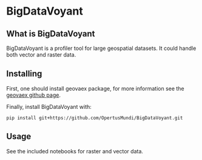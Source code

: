 # BigDataVoyant
## What is BigDataVoyant
BigDataVoyant is a profiler tool for large geospatial datasets. It could handle both vector and raster data.
## Installing
First, one should install geovaex package, for more information see the
[geovaex github page](https://github.com/OpertusMundi/geovaex.git).

Finally, install BigDataVoyant with:
```
pip install git+https://github.com/OpertusMundi/BigDataVoyant.git
```
## Usage
See the included notebooks for raster and vector data.
